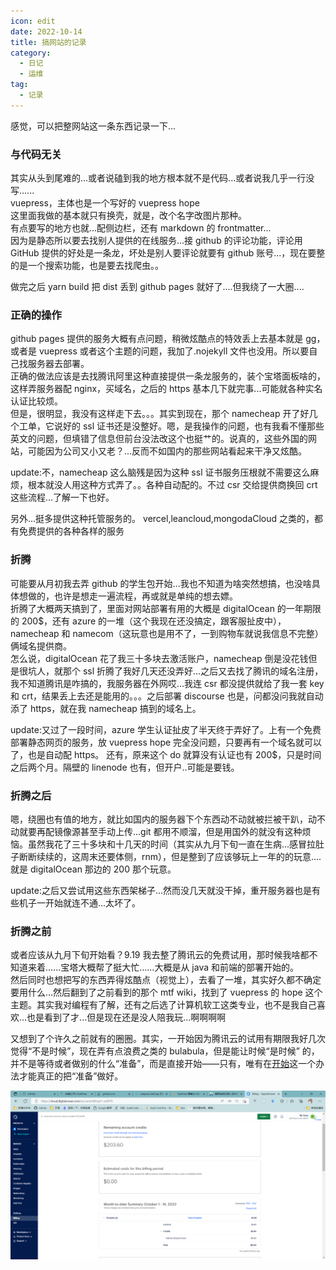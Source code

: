 ```yaml
---
icon: edit
date: 2022-10-14
title: 搞网站的记录
category:
  - 日记
  - 运维
tag:
  - 记录
---
```


感觉，可以把整网站这一条东西记录一下...

### 与代码无关

其实从头到尾难的...或者说磕到我的地方根本就不是代码...或者说我几乎一行没写......\
vuepress，主体也是一个写好的 vuepress hope\
这里面我做的基本就只有换壳，就是，改个名字改图片那种。\
有点要写的地方也就...配侧边栏，还有 markdown 的 frontmatter...\
因为是静态所以要去找别人提供的在线服务...接 github 的评论功能，评论用 GitHub 提供的好处是一条龙，坏处是别人要评论就要有 github 账号...，现在要整的是一个搜索功能，也是要去找爬虫。。

做完之后 yarn build 把 dist 丢到 github pages 就好了....但我绕了一大圈....

### 正确的操作

github pages 提供的服务大概有点问题，稍微炫酷点的特效丢上去基本就是 gg，或者是 vuepress 或者这个主题的问题，我加了.nojekyll 文件也没用。所以要自己找服务器去部署。\
正确的做法应该是去找腾讯阿里这种直接提供一条龙服务的，装个宝塔面板啥的，这样弄服务器配 nginx，买域名，之后的 https 基本几下就完事...可能就各种实名认证比较烦。\
但是，很明显，我没有这样走下去。。。其实到现在，那个 namecheap 开了好几个工单，它说好的 ssl 证书还是没整好。嗯，是我操作的问题，也有我看不懂那些英文的问题，但填错了信息但前台没法改这个也挺艹的。说真的，这些外国的网站，可能因为公司又小又老？...反而不如国内的那些网站看起来干净又炫酷。

update:不，namecheap 这么脑残是因为这种 ssl 证书服务压根就不需要这么麻烦，根本就没人用这种方式弄了。。各种自动配的。不过 csr 交给提供商换回 crt 这些流程...了解一下也好。

另外...挺多提供这种托管服务的。
vercel,leancloud,mongodaCloud 之类的，都有免费提供的各种各样的服务

### 折腾

可能要从月初我去弄 github 的学生包开始...我也不知道为啥突然想搞，也没啥具体想做的，也许是想走一遍流程，再或就是单纯的想去嫖。\
折腾了大概两天搞到了，里面对网站部署有用的大概是 digitalOcean 的一年期限的 200$，还有 azure 的一堆（这个我现在还没搞定，跟客服扯皮中），namecheap 和 namecom（这玩意也是用不了，一到购物车就说我信息不完整）俩域名提供商。\
怎么说，digitalOcean 花了我三十多块去激活账户，namecheap 倒是没花钱但是很坑人，就那个 ssl 折腾了我好几天还没弄好...之后又去找了腾讯的域名注册，我不知道腾讯是咋搞的，我服务器在外网哎...我连 csr 都没提供就给了我一套 key 和 crt，结果丢上去还是能用的。。。之后部署 discourse 也是，问都没问我就自动添了 https，就在我 namecheap 搞到的域名上。

update:又过了一段时间，azure 学生认证扯皮了半天终于弄好了。上有一个免费部署静态网页的服务，放 vuepress hope 完全没问题，只要再有一个域名就可以了，也是自动配 https。
还有，原来这个 do 就算没有认证也有 200$，只是时间之后两个月。隔壁的 linenode 也有，但开户..可能是要钱。

### 折腾之后

嗯，绕圈也有值的地方，就比如国内的服务器下个东西动不动就被拦被干趴，动不动就要再配镜像源甚至手动上传...git 都用不顺溜，但是用国外的就没有这种烦恼。虽然我花了三十多块和十几天的时间（其实从九月下旬一直在生病...感冒拉肚子断断续续的，这周末还要体侧，rnm），但是整到了应该够玩上一年的的玩意....就是 digitalOcean 那边的 200 那个玩意。

update:之后又尝试用这些东西架梯子...然而没几天就没干掉，重开服务器也是有些机子一开始就连不通...太坏了。

### 折腾之前

或者应该从九月下旬开始看？9.19 我去整了腾讯云的免费试用，那时候我啥都不知道来着......宝塔大概帮了挺大忙......大概是从 java 和前端的部署开始的。\
然后同时也想把写的东西弄得炫酷点（视觉上），去看了一堆，其实好久都不确定要用什么...然后翻到了之前看到的那个 mtf wiki，找到了 vuepress 的 hope 这个主题。其实我对编程有了解，还有之后选了计算机软工这类专业，也不是我自己喜欢...也是看到了才...但是现在还是没人陪我玩...啊啊啊啊

又想到了个许久之前就有的圈圈。其实，一开始因为腾讯云的试用有期限我好几次觉得“不是时候”，现在弄有点浪费之类的 bulabula，但是能让时候“是时候” 的，并不是等待或者做别的什么“准备”，而是直接开始——只有，唯有在[开始](/posts/learn-dialectic/Anfang/anfang.md/#错误出真知)这一个办法才能真正的把“准备”做好。

![digitalOecan](./screenshots/QQ%E6%88%AA%E5%9B%BE20221015075652.png)
